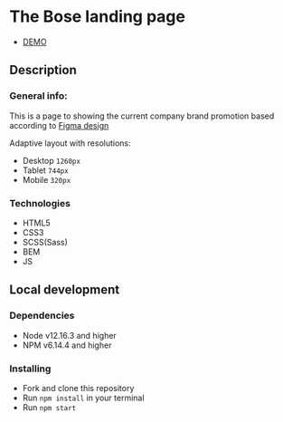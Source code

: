 # The Bose landing page
- [DEMO](https://max-shlikhta.github.io/bose_landing/)

## Description
### General info:
This is a page to showing the current company brand promotion based according to [Figma design](https://www.figma.com/file/OMjQNb3hg1LKMV4OwyQ3Ao/BOSE?node-id=0%3A1)

Adaptive layout with resolutions:
- Desktop `1260px`
- Tablet `744px`
- Mobile `320px`

### Technologies
- HTML5
- CSS3
- SCSS(Sass)
- BEM
- JS

## Local development
### Dependencies
- Node v12.16.3 and higher
- NPM v6.14.4 and higher

### Installing
- Fork and clone this repository
- Run `npm install` in your terminal
- Run `npm start`

